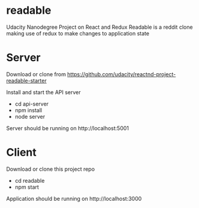 # readable
Udacity Nanodegree Project on React and Redux
Readable is a reddit clone making use of redux to make changes to application state

# Server

Download or clone from https://github.com/udacity/reactnd-project-readable-starter

Install and start the API server
- cd api-server
- npm install
- node server

Server should be running on http://localhost:5001

# Client

Download or clone this project repo
- cd readable
- npm start

Application should be running on http://localhost:3000
